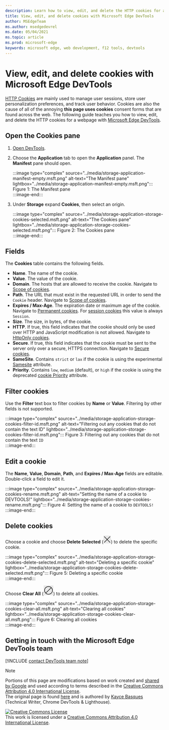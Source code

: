 ```yaml
---
description: Learn how to view, edit, and delete the HTTP cookies for a page using Microsoft Edge DevTools.
title: View, edit, and delete cookies with Microsoft Edge DevTools
author: MSEdgeTeam
ms.author: msedgedevrel
ms.date: 05/04/2021
ms.topic: article
ms.prod: microsoft-edge
keywords: microsoft edge, web development, f12 tools, devtools
---
```

<!-- Copyright Kayce Basques 

   Licensed under the Apache License, Version 2.0 (the "License");
   you may not use this file except in compliance with the License.
   You may obtain a copy of the License at

       https://www.apache.org/licenses/LICENSE-2.0

   Unless required by applicable law or agreed to in writing, software
   distributed under the License is distributed on an "AS IS" BASIS,
   WITHOUT WARRANTIES OR CONDITIONS OF ANY KIND, either express or implied.
   See the License for the specific language governing permissions and
   limitations under the License.  -->
# View, edit, and delete cookies with Microsoft Edge DevTools  

[HTTP Cookies][MDNHTTPCookies] are mainly used to manage user sessions, store user personalization preferences, and track user behavior.  Cookies are also the cause of all of the annoying **this page uses cookies** consent forms that are found across the web.  The following guide teaches you how to view, edit, and delete the HTTP cookies for a webpage with [Microsoft Edge DevTools][MicrosoftEdgeDevTools].  

## Open the Cookies pane  

1.  [Open DevTools][DevToolsOpen].  
1.  Choose the **Application** tab to open the **Application** panel.  The **Manifest** pane should open.  
    
    :::image type="complex" source="../media/storage-application-manifest-empty.msft.png" alt-text="The Manifest pane" lightbox="../media/storage-application-manifest-empty.msft.png":::
       Figure 1:  The Manifest pane  
    :::image-end:::  

1.  Under **Storage** expand **Cookies**, then select an origin.  
    
    :::image type="complex" source="../media/storage-application-storage-cookies-selected.msft.png" alt-text="The Cookies pane" lightbox="../media/storage-application-storage-cookies-selected.msft.png":::
       Figure 2:  The Cookies pane  
    :::image-end:::  

## Fields  

The **Cookies** table contains the following fields.  

*   **Name**.  The name of the cookie.  
*   **Value**.  The value of the cookie.  
*   **Domain**.  The hosts that are allowed to receive the cookie.  Navigate to [Scope of cookies][MDNHTTPCookiesScope].  
*   **Path**.  The URL that must exist in the requested URL in order to send the `Cookie` header.  Navigate to [Scope of cookies][MDNHTTPCookiesScope].  
*   **Expires / Max-Age**.  The expiration date or maximum age of the cookie.  Navigate to [Permanent cookies][MDNHTTPCookiesPermanent].  For [session cookies][MDNHTTPCookiesSession] this value is always `Session`.  
*   **Size**.  The size, in bytes, of the cookie.  
*   **HTTP**.  If true, this field indicates that the cookie should only be used over HTTP and JavaScript modification is not allowed.  Navigate to [HttpOnly cookies][MDNHTTPCookiesSecure].  
*   **Secure**.  If true, this field indicates that the cookie must be sent to the server only over a secure, HTTPS connection.  Navigate to [Secure cookies][MDNHTTPCookiesSecure].  
*   **SameSite**.  Contains `strict` or `lax` if the cookie is using the experimental [Samesite][MDNHTTPCookiesSamesite] attribute.  
*   **Priority**.  Contains `low`, `medium` \(default\), or `high` if the cookie is using the deprecated [cookie Priority][ChromiumIssue232693] attribute.

## Filter cookies  

Use the **Filter** text box to filter cookies by **Name** or **Value**.  Filtering by other fields is not supported.  

:::image type="complex" source="../media/storage-application-storage-cookies-filter-id.msft.png" alt-text="Filtering out any cookies that do not contain the text ID" lightbox="../media/storage-application-storage-cookies-filter-id.msft.png":::
   Figure 3:  Filtering out any cookies that do not contain the text `ID`  
:::image-end:::  

## Edit a cookie  

The **Name**, **Value**, **Domain**, **Path**, and **Expires / Max-Age** fields are editable.  
Double-click a field to edit it.  

:::image type="complex" source="../media/storage-application-storage-cookies-rename.msft.png" alt-text="Setting the name of a cookie to DEVTOOLS!" lightbox="../media/storage-application-storage-cookies-rename.msft.png":::
   Figure 4:  Setting the name of a cookie to `DEVTOOLS!`  
:::image-end:::  

## Delete cookies  

Choose a cookie and choose **Delete Selected** \(![Delete Selected](../media/delete-icon.msft.png)\) to delete the specific cookie.  

:::image type="complex" source="../media/storage-application-storage-cookies-delete-selected.msft.png" alt-text="Deleting a specific cookie" lightbox="../media/storage-application-storage-cookies-delete-selected.msft.png":::
   Figure 5:  Deleting a specific cookie  
:::image-end:::  

Choose **Clear All** \(![Clear All](../media/clear-icon.msft.png)\) to delete all cookies.  

:::image type="complex" source="../media/storage-application-storage-cookies-clear-all.msft.png" alt-text="Clearing all cookies" lightbox="../media/storage-application-storage-cookies-clear-all.msft.png":::
   Figure 6:  Clearing all cookies  
:::image-end:::  

## Getting in touch with the Microsoft Edge DevTools team  

[!INCLUDE [contact DevTools team note](../includes/contact-devtools-team-note.md)]  

<!-- links -->  

[MicrosoftEdgeDevTools]: /microsoft-edge/devtools-guide-chromium "Microsoft Edge  Developer Tools"  
[DevToolsOpen]: /microsoft-edge/devtools-guide-chromium/open "Open Microsoft Edge DevTools"  

[ChromiumIssue232693]: https://bugs.chromium.org/p/chromium/issues/detail?id=232693 "Chromium Issue 232693: Implementing Priority Field for Cookies | Chromium Bugs"  

[MDNHTTPCookies]: https://developer.mozilla.org/docs/Web/HTTP/Cookies "HTTP cookies | MDN"  
[MDNHTTPCookiesPermanent]: https://developer.mozilla.org/docs/Web/HTTP/Cookies#Permanent_cookies "HTTP cookies - Permanent cookies | MDN"  
[MDNHTTPCookiesSamesite]: https://developer.mozilla.org/docs/Web/HTTP/Cookies#SameSite_cookies "HTTP cookies - SameSite cookies | MDN"  
[MDNHTTPCookiesScope]: https://developer.mozilla.org/docs/Web/HTTP/Cookies#Scope_of_cookies "HTTP cookies - Scope of cookies | MDN"  
[MDNHTTPCookiesSecure]: https://developer.mozilla.org/docs/Web/HTTP/Cookies#Secure_and_HttpOnly_cookies "HTTP cookies - Secure and HttpOnly cookies | MDN"  
[MDNHTTPCookiesSession]: https://developer.mozilla.org/docs/Web/HTTP/Cookies#Session_cookies "HTTP cookies - Session cookies | MDN"  

> [!NOTE]
> Portions of this page are modifications based on work created and [shared by Google][GoogleSitePolicies] and used according to terms described in the [Creative Commons Attribution 4.0 International License][CCA4IL].  
> The original page is found [here](https://developers.google.com/web/tools/chrome-devtools/storage/cookies) and is authored by [Kayce Basques][KayceBasques] \(Technical Writer, Chrome DevTools \& Lighthouse\).  

[![Creative Commons License][CCby4Image]][CCA4IL]  
This work is licensed under a [Creative Commons Attribution 4.0 International License][CCA4IL].  

[CCA4IL]: https://creativecommons.org/licenses/by/4.0  
[CCby4Image]: https://i.creativecommons.org/l/by/4.0/88x31.png  
[GoogleSitePolicies]: https://developers.google.com/terms/site-policies  
[KayceBasques]: https://developers.google.com/web/resources/contributors#kayce-basques  
